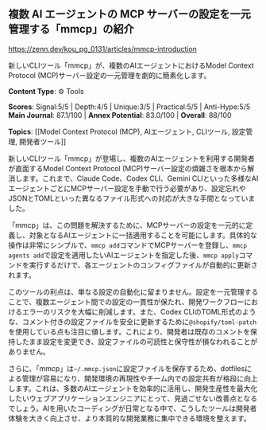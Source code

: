 ## 複数 AI エージェントの MCP サーバーの設定を一元管理する「mmcp」の紹介

https://zenn.dev/kou_pg_0131/articles/mmcp-introduction

新しいCLIツール「mmcp」が、複数のAIエージェントにおけるModel Context Protocol (MCP)サーバー設定の一元管理を劇的に簡素化します。

**Content Type**: ⚙️ Tools

**Scores**: Signal:5/5 | Depth:4/5 | Unique:3/5 | Practical:5/5 | Anti-Hype:5/5
**Main Journal**: 87.1/100 | **Annex Potential**: 83.0/100 | **Overall**: 88/100

**Topics**: [[Model Context Protocol (MCP), AIエージェント, CLIツール, 設定管理, 開発者ツール]]

新しいCLIツール「mmcp」が登場し、複数のAIエージェントを利用する開発者が直面するModel Context Protocol (MCP)サーバー設定の煩雑さを根本から解消します。これまで、Claude Code、Codex CLI、Gemini CLIといった多様なAIエージェントごとにMCPサーバー設定を手動で行う必要があり、設定忘れやJSONとTOMLといった異なるファイル形式への対応が大きな手間となっていました。

「mmcp」は、この問題を解決するために、MCPサーバーの設定を一元的に定義し、対象となるAIエージェントに一括適用することを可能にします。具体的な操作は非常にシンプルで、`mmcp add`コマンドでMCPサーバーを登録し、`mmcp agents add`で設定を適用したいAIエージェントを指定した後、`mmcp apply`コマンドを実行するだけで、各エージェントのコンフィグファイルが自動的に更新されます。

このツールの利点は、単なる設定の自動化に留まりません。設定を一元管理することで、複数エージェント間での設定の一貫性が保たれ、開発ワークフローにおけるエラーのリスクを大幅に削減します。また、Codex CLIのTOML形式のような、コメント付きの設定ファイルを安全に更新するために`@shopify/toml-patch`を使用している点も注目に値します。これにより、開発者は既存のコメントを保持したまま設定を変更でき、設定ファイルの可読性と保守性が損なわれることがありません。

さらに、「mmcp」は`~/.mmcp.json`に設定ファイルを保存するため、dotfilesによる管理が容易になり、開発環境の再現性やチーム内での設定共有が格段に向上します。これは、多数のAIエージェントを効率的に活用し、開発生産性を最大化したいウェブアプリケーションエンジニアにとって、見過ごせない改善点となるでしょう。AIを用いたコーディングが日常となる中で、こうしたツールは開発者体験を大きく向上させ、より本質的な開発業務に集中できる環境を整えます。